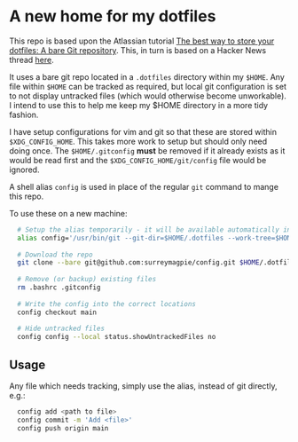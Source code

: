 
# A new home for my dotfiles

This repo is based upon the Atlassian tutorial [The best way to store your dotfiles: A bare Git repository](https://www.atlassian.com/git/tutorials/dotfiles). This, in turn is based on a Hacker News thread [here](https://news.ycombinator.com/item?id=11070797).

It uses a bare git repo located in a `.dotfiles` directory within my `$HOME`. Any file within `$HOME` can be tracked as required, but local git configuration is set to not display untracked files (which would otherwise become unworkable). I intend to use this to help me keep my $HOME directory in a more tidy fashion.

I have setup configurations for vim and git so that these are stored within `$XDG_CONFIG_HOME`. This takes more work to setup but should only need doing once. The `$HOME/.gitconfig` **must** be removed if it already exists as it would be read first and the `$XDG_CONFIG_HOME/git/config` file would be ignored.

A shell alias `config` is used in place of the regular `git` command to mange this repo. 

To use these on a new machine:

```bash
  # Setup the alias temporarily - it will be available automatically in future shell sessions
  alias config='/usr/bin/git --git-dir=$HOME/.dotfiles --work-tree=$HOME'
  
  # Download the repo
  git clone --bare git@github.com:surreymagpie/config.git $HOME/.dotfiles
  
  # Remove (or backup) existing files
  rm .bashrc .gitconfig
  
  # Write the config into the correct locations
  config checkout main
  
  # Hide untracked files
  config config --local status.showUntrackedFiles no
```

## Usage

Any file which needs tracking, simply use the alias, instead of git directly, e.g.:

```bash
  config add <path to file>
  config commit -m 'Add <file>'
  config push origin main
```
